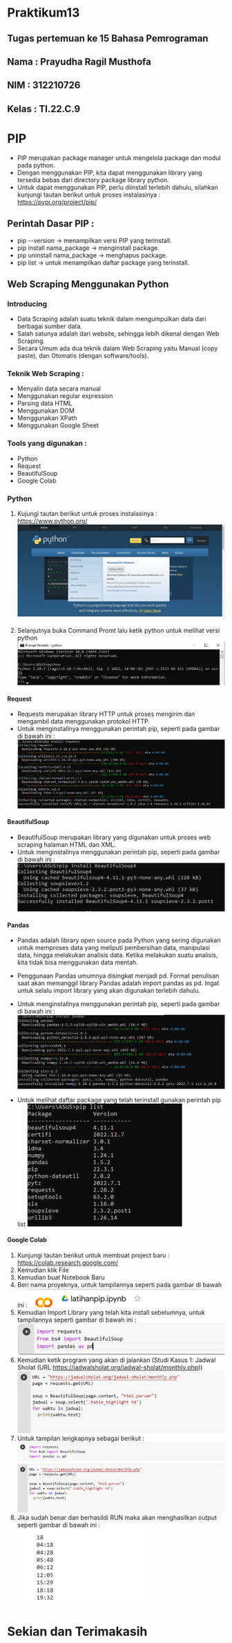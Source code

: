 # Praktikum13

## Tugas pertemuan ke 15 Bahasa Pemrograman
## Nama  : Prayudha Ragil Musthofa
## NIM   : 312210726
## Kelas : TI.22.C.9


# PIP
* PIP merupakan package manager untuk mengelola package dan modul pada python.
* Dengan menggunakan PIP, kita dapat menggunakan library yang tersedia bebas dari directory package library python.
* Untuk dapat menggunakan PIP, perlu diinstall terlebih dahulu, silahkan kunjungi tautan berikut untuk proses instalasinya : https://pypi.org/project/pip/

## Perintah Dasar PIP :
* pip --version -> menampilkan versi PIP yang terinstall.
* pip install nama_package -> menginstall package.
* pip uninstall nama_package -> menghapus package.
* pip list -> untuk menampilkan daftar package yang terinstall.

## Web Scraping Menggunakan Python
### Introducing
* Data Scraping adalah suatu teknik dalam mengumpulkan data dari berbagai sumber data.
* Salah satunya adalah dari website, sehingga lebih dikenal dengan Web Scraping.
* Secara Umum ada dua teknik dalam Web Scraping yaitu Manual (copy paste), dan Otomatis (dengan software/tools).
### Teknik Web Scraping :
* Menyalin data secara manual
* Menggunakan regular expression
* Parsing data HTML
* Menggunakan DOM
* Menggunakan XPath
* Menggunakan Google Sheet
### Tools yang digunakan :
* Python
* Request
* BeautifulSoup
* Google Colab


### Python
1. Kujungi tautan berikut untuk proses instalasinya : https://www.python.org/
![gambar](img/1.png)

3. Selanjutnya buka Command Promt lalu ketik python untuk melihat versi python
![gambar](img/2.png)

#### Request
* Requests merupakan library HTTP untuk proses mengirim dan mengambil data menggunakan protokol HTTP.
* Untuk menginstallnya menggunakan perintah pip, seperti pada gambar di bawah ini :
![gambar](img/3.png)

#### BeautifulSoup
* BeautifulSoup merupakan library yang digunakan untuk proses web scraping halaman HTML dan XML.
* Untuk menginstallnya menggunakan perintah pip, seperti pada gambar di bawah ini :
![gambar](img/4.png)

#### Pandas
* Pandas adalah library open source pada Python yang sering digunakan untuk memproses data yang meliputi pembersihan data, manipulasi data, hingga melakukan analisis data. Ketika melakukan suatu analisis, kita tidak bisa menggunakan data mentah.
* Penggunaan Pandas umumnya disingkat menjadi pd. Format penulisan saat akan memanggil library Pandas adalah import pandas as pd. Ingat untuk selalu import library yang akan digunakan terlebih dahulu.
* Untuk menginstallnya menggunakan perintah pip, seperti pada gambar di bawah ini :
![gambar](img/5.png)

* Untuk melihat daftar package yang telah terinstall gunakan perintah pip list
![gambar](img/6.png)

#### Google Colab
1. Kunjungi tautan berikut untuk membuat project baru : https://colab.research.google.com/
2. Kemudian klik File
3. Kemudian buat Notebook Baru
4. Beri nama proyeknya, untuk tampilannya seperti pada gambar di bawah ini :
![gambar](img/7.png)
5. Kemudian Import Library yang telah kita install sebelumnya, untuk tampilannya seperti gambar di bawah ini :
![gambar](img/8.png)
6. Kemudian ketik program yang akan di jalankan (Studi Kasus 1: Jadwal Sholat (URL:https://jadwalsholat.org/jadwal-sholat/monthly.php))
![gambar](img/9.png)
7. Untuk tampilan lengkapnya sebagai berikut :
![gambar](img/10.png)
8. Jika sudah benar dan berhasildi RUN maka akan menghasilkan output seperti gambar di bawah ini :
![gambar](img/11.png)

# Sekian dan Terimakasih
